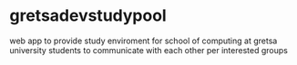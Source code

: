 # gretsadevstudypool
web app to provide study enviroment for school of computing at gretsa university students to communicate with each other per interested groups
